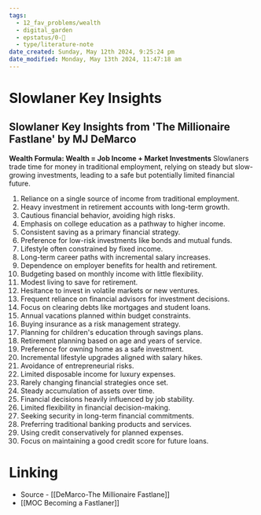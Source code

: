 ```yaml
---
tags:
  - 12_fav_problems/wealth
  - digital_garden
  - epstatus/0-🌰
  - type/literature-note
date_created: Sunday, May 12th 2024, 9:25:24 pm
date_modified: Monday, May 13th 2024, 11:47:18 am
---
```

# Slowlaner Key Insights
## Slowlaner Key Insights from 'The Millionaire Fastlane' by MJ DeMarco

**Wealth Formula: Wealth = Job Income + Market Investments**
Slowlaners trade time for money in traditional employment, relying on steady but slow-growing investments, leading to a safe but potentially limited financial future.

1. Reliance on a single source of income from traditional employment.
2. Heavy investment in retirement accounts with long-term growth.
3. Cautious financial behavior, avoiding high risks.
4. Emphasis on college education as a pathway to higher income.
5. Consistent saving as a primary financial strategy.
6. Preference for low-risk investments like bonds and mutual funds.
7. Lifestyle often constrained by fixed income.
8. Long-term career paths with incremental salary increases.
9. Dependence on employer benefits for health and retirement.
10. Budgeting based on monthly income with little flexibility.
11. Modest living to save for retirement.
12. Hesitance to invest in volatile markets or new ventures.
13. Frequent reliance on financial advisors for investment decisions.
14. Focus on clearing debts like mortgages and student loans.
15. Annual vacations planned within budget constraints.
16. Buying insurance as a risk management strategy.
17. Planning for children's education through savings plans.
18. Retirement planning based on age and years of service.
19. Preference for owning home as a safe investment.
20. Incremental lifestyle upgrades aligned with salary hikes.
21. Avoidance of entrepreneurial risks.
22. Limited disposable income for luxury expenses.
23. Rarely changing financial strategies once set.
24. Steady accumulation of assets over time.
25. Financial decisions heavily influenced by job stability.
26. Limited flexibility in financial decision-making.
27. Seeking security in long-term financial commitments.
28. Preferring traditional banking products and services.
29. Using credit conservatively for planned expenses.
30. Focus on maintaining a good credit score for future loans.

# Linking
+ Source - [[DeMarco-The Millionaire Fastlane]]
+ [[MOC Becoming a Fastlaner]]